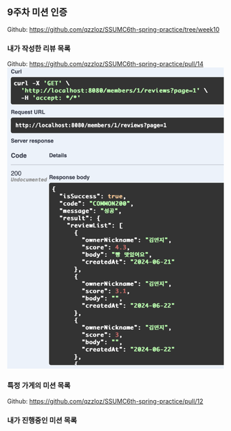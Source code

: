 ## 9주차 미션 인증

Github: https://github.com/qzzloz/SSUMC6th-spring-practice/tree/week10

### 내가 작성한 리뷰 목록
Github: https://github.com/qzzloz/SSUMC6th-spring-practice/pull/14
![](./image/1.png)

### 특정 가게의 미션 목록
Github: https://github.com/qzzloz/SSUMC6th-spring-practice/pull/12


### 내가 진행중인 미션 목록